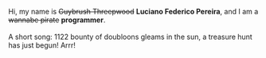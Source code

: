 Hi, my name is ~~Guybrush Threepwood~~ **Luciano Federico Pereira**, and I am a ~~wannabe pirate~~ **programmer**.<br><br>A short song: 1122 bounty of doubloons gleams in the sun, a treasure hunt has just begun! Arrr!
